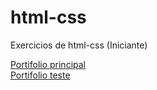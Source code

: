 # html-css
 Exercicios de html-css (Iniciante)

<a href="https://EduardoRibeiro0.github.io/html-css/portifolio/index.html"> Portifolio principal</a><br>
<a href="https://EduardoRibeiro0.github.io/html-css/portifolio2%20-%20pronto/index.html"> Portifolio teste</a>